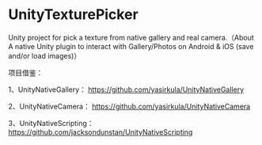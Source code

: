 # UnityTexturePicker
Unity project for pick a texture from native gallery and real camera.（About  A native Unity plugin to interact with Gallery/Photos on Android &amp; iOS (save and/or load images)）


项目借鉴：

1、UnityNativeGallery：
https://github.com/yasirkula/UnityNativeGallery

2、UnityNativeCamera：
https://github.com/yasirkula/UnityNativeCamera

3、UnityNativeScripting：
https://github.com/jacksondunstan/UnityNativeScripting
